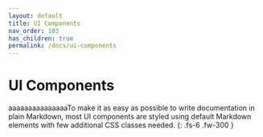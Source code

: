 ```yaml
---
layout: default
title: UI Components
nav_order: 103
has_children: true
permalink: /docs/ui-components
---
```


# UI Components

aaaaaaaaaaaaaaaTo make it as easy as possible to write documentation in plain Markdown, most UI components are styled using default Markdown elements with few additional CSS classes needed.
{: .fs-6 .fw-300 }
